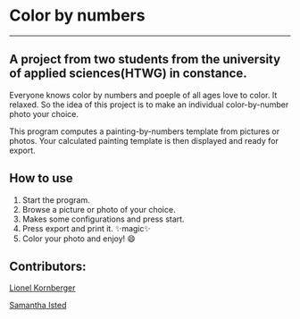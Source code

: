 # Color by numbers

----
## A project from two students from the university of applied sciences(HTWG) in constance.

Everyone knows color by numbers and poeple of all ages love to color. It relaxed. So the idea of this project is to make an individual color-by-number photo your choice. 

This program computes a painting-by-numbers template from pictures or photos. Your calculated painting template is then displayed and ready for export.


## How to use

1. Start the program.   
2. Browse a picture or photo of your choice.   
3. Makes some configurations and press start.   
4. Press export and print it. :sparkles:magic:sparkles:  
5. Color your photo and enjoy! :smile:   


## Contributors:

[Lionel Kornberger](https://github.com/SpurNut "GitHub Account")

[Samantha Isted](https://github.com/sammyCatlady42 "GitHub Account")
